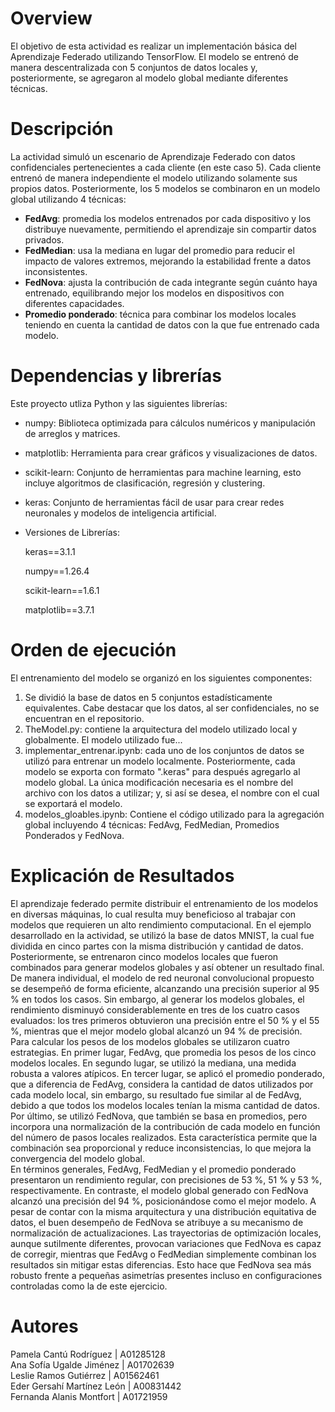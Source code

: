 # Overview
El objetivo de esta actividad es realizar un implementación básica del Aprendizaje Federado utilizando TensorFlow. El modelo se entrenó de manera descentralizada con 5 conjuntos de datos locales y, posteriormente, se agregaron al modelo global mediante diferentes técnicas. 

# Descripción 
La actividad simuló un escenario de Aprendizaje Federado con datos confidenciales pertenecientes a cada cliente (en este caso 5). Cada cliente entrenó de manera independiente el modelo utilizando solamente sus propios datos. Posteriormente, los 5 modelos se combinaron en un modelo global utilizando 4 técnicas:   
* **FedAvg**: promedia los modelos entrenados por cada dispositivo y los distribuye nuevamente, permitiendo el aprendizaje sin compartir datos privados.
* **FedMedian**: usa la mediana en lugar del promedio para reducir el impacto de valores extremos, mejorando la estabilidad frente a datos inconsistentes.
* **FedNova**: ajusta la contribución de cada integrante según cuánto haya entrenado, equilibrando mejor los modelos en dispositivos con diferentes capacidades.
* **Promedio ponderado**: técnica para combinar los modelos locales teniendo en cuenta la cantidad de datos con la que fue entrenado cada modelo.

# Dependencias y librerías
Este proyecto utliza Python y las siguientes librerías:    
* numpy: Biblioteca optimizada para cálculos numéricos y manipulación de arreglos y matrices.
* matplotlib: Herramienta para crear gráficos y visualizaciones de datos.
* scikit-learn: Conjunto de herramientas para machine learning, esto incluye algoritmos de clasificación, regresión y clustering.
* keras: Conjunto de herramientas fácil de usar para crear redes neuronales y modelos de inteligencia artificial.

* Versiones de Librerías:

  
  keras==3.1.1

   
  numpy==1.26.4

  
  scikit-learn==1.6.1

  
  matplotlib==3.7.1

  

# Orden de ejecución
El entrenamiento del modelo se organizó en los siguientes componentes:    
1. Se dividió la base de datos en 5 conjuntos estadísticamente equivalentes. Cabe destacar que los datos, al ser confidenciales, no se encuentran en el repositorio.     
2. TheModel.py: contiene la arquitectura del modelo utilizado local y globalmente. El modelo utilizado fue...  
3. implementar_entrenar.ipynb: cada uno de los conjuntos de datos se utilizó para entrenar un modelo localmente. Posteriormente, cada modelo se exporta con formato ".keras" para después agregarlo al modelo global. La única modificación necesaria es el nombre del archivo con los datos a utilizar; y, si así se desea, el nombre con el cual se exportará el modelo.   
4. modelos_gloables.ipynb: Contiene el código utilizado para la agregación global incluyendo 4 técnicas: FedAvg, FedMedian, Promedios Ponderados y FedNova.

# Explicación de Resultados

El aprendizaje federado permite distribuir el entrenamiento de los modelos en diversas máquinas, lo cual resulta muy beneficioso al trabajar con modelos que requieren un alto rendimiento computacional. En el ejemplo desarrollado en la actividad, se utilizó la base de datos MNIST, la cual fue dividida en cinco partes con la misma distribución y cantidad de datos. Posteriormente, se entrenaron cinco modelos locales que fueron combinados para generar modelos globales y así obtener un resultado final.
De manera individual, el modelo de red neuronal convolucional propuesto se desempeñó de forma eficiente, alcanzando una precisión superior al 95 % en todos los casos. Sin embargo, al generar los modelos globales, el rendimiento disminuyó considerablemente en tres de los cuatro casos evaluados: los tres primeros obtuvieron una precisión entre el 50 % y el 55 %, mientras que el mejor modelo global alcanzó un 94 % de precisión.   
Para calcular los pesos de los modelos globales se utilizaron cuatro estrategias. En primer lugar, FedAvg, que promedia los pesos de los cinco modelos locales. En segundo lugar, se utilizó la mediana, una medida robusta a valores atípicos. En tercer lugar, se aplicó el promedio ponderado, que a diferencia de FedAvg, considera la cantidad de datos utilizados por cada modelo local, sin embargo, su resultado fue similar al de FedAvg, debido a que todos los modelos locales tenían la misma cantidad de datos. Por último, se utilizó FedNova, que también se basa en promedios, pero incorpora una normalización de la contribución de cada modelo en función del número de pasos locales realizados. Esta característica permite que la combinación sea proporcional y reduce inconsistencias, lo que mejora la convergencia del modelo global.   
En términos generales, FedAvg, FedMedian y el promedio ponderado presentaron un rendimiento regular, con precisiones de 53 %, 51 % y 53 %, respectivamente. En contraste, el modelo global generado con FedNova alcanzó una precisión del 94 %, posicionándose como el mejor modelo. A pesar de contar con la misma arquitectura y una distribución equitativa de datos, el buen desempeño de FedNova se atribuye a su mecanismo de normalización de actualizaciones. Las trayectorias de optimización locales, aunque sutilmente diferentes, provocan variaciones que FedNova es capaz de corregir, mientras que FedAvg o FedMedian simplemente combinan los resultados sin mitigar estas diferencias. Esto hace que FedNova sea más robusto frente a pequeñas asimetrías presentes incluso en configuraciones controladas como la de este ejercicio.   

# Autores
Pamela Cantú Rodríguez | A01285128   
Ana Sofía Ugalde Jiménez | A01702639   
Leslie Ramos Gutiérrez | A01562461   
Eder Gersahí Martínez León | A00831442   
Fernanda Alanis Montfort | A01721959   
